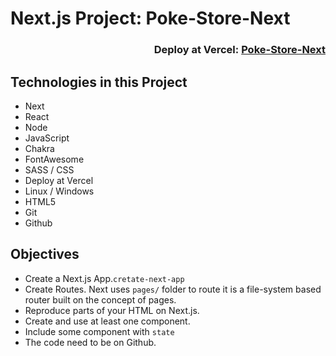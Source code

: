# Next.js Project: Poke-Store-Next


<div align="right">
  
### Deploy at Vercel: <a href="https://poke-store-next.vercel.app/">Poke-Store-Next</a>  
  
</div>  
  
## Technologies in this Project
- Next
- React
- Node
- JavaScript
- Chakra
- FontAwesome
- SASS / CSS
- Deploy at Vercel
- Linux / Windows
- HTML5
- Git
- Github  
    
## Objectives
- Create a Next.js App.`cretate-next-app` 
- Create Routes. Next uses `pages/` folder to route it is a file-system based router built on the concept of pages.
- Reproduce parts of your HTML on Next.js.
- Create and use at least one component.
- Include some component with `state`
- The code need to be on Github.  
